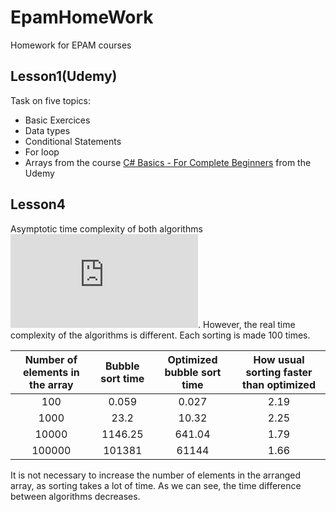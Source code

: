 # EpamHomeWork
Homework for EPAM courses

## Lesson1(Udemy)
Task on five topics:
- Basic Exercices
- Data types
- Conditional Statements
- For loop
- Arrays
from the course [C# Basics - For Complete Beginners](https://www.udemy.com/c-sharp-basics-for-complete-newbies/) from the Udemy

## Lesson4
Asymptotic time complexity of both algorithms ![](http://latex.codecogs.com/gif.latex?O%28n%5E2%29). However, the real time complexity of the algorithms is different. Each sorting is made 100 times.

|Number of elements in the array|Bubble sort time|Optimized bubble sort time|How usual sorting faster than optimized|
|:---:|:---:|:---:|:---:|
|100|0.059|0.027|2.19|
|1000|23.2|10.32|2.25|
|10000|1146.25|641.04|1.79|
|100000|101381|61144|1.66|

It is not necessary to increase the number of elements in the arranged array, as sorting takes a lot of time. As we can see, the time difference between algorithms decreases.